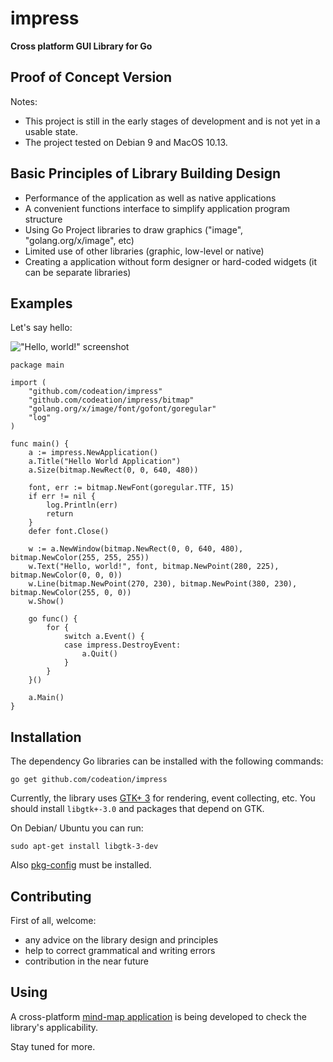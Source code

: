 # impress

**Cross platform GUI Library for Go**

## Proof of Concept Version

Notes:

- This project is still in the early stages of development and is not yet in a usable state.
- The project tested on Debian 9 and MacOS 10.13.

## Basic Principles of Library Building Design

- Performance of the application as well as native applications
- A convenient functions interface to simplify application program structure
- Using Go Project libraries to draw graphics ("image", "golang.org/x/image", etc)
- Limited use of other libraries (graphic, low-level or native)
- Creating a application without form designer or hard-coded widgets (it can be separate libraries)

## Examples

Let's say hello:

!["Hello, world!" screenshot](https://codeation.github.io/pages/images/helloworld.png)

```
package main

import (
	"github.com/codeation/impress"
	"github.com/codeation/impress/bitmap"
	"golang.org/x/image/font/gofont/goregular"
	"log"
)

func main() {
	a := impress.NewApplication()
	a.Title("Hello World Application")
	a.Size(bitmap.NewRect(0, 0, 640, 480))

	font, err := bitmap.NewFont(goregular.TTF, 15)
	if err != nil {
		log.Println(err)
		return
	}
	defer font.Close()

	w := a.NewWindow(bitmap.NewRect(0, 0, 640, 480), bitmap.NewColor(255, 255, 255))
	w.Text("Hello, world!", font, bitmap.NewPoint(280, 225), bitmap.NewColor(0, 0, 0))
	w.Line(bitmap.NewPoint(270, 230), bitmap.NewPoint(380, 230), bitmap.NewColor(255, 0, 0))
	w.Show()

	go func() {
		for {
			switch a.Event() {
			case impress.DestroyEvent:
				a.Quit()
			}
		}
	}()

	a.Main()
}
```

## Installation

The dependency Go libraries can be installed with the following commands:

```
go get github.com/codeation/impress
```

Currently, the library uses [GTK+ 3](https://www.gtk.org) for rendering, event collecting, etc. You should install `libgtk+-3.0` and packages that depend on GTK.

On Debian/ Ubuntu you can run:

```
sudo apt-get install libgtk-3-dev
```

Also [pkg-config](https://www.freedesktop.org/wiki/Software/pkg-config/) must be installed.

## Contributing

First of all, welcome:

- any advice on the library design and principles
- help to correct grammatical and writing errors
- contribution in the near future

## Using

A cross-platform [mind-map application](https://github.com/codeation/lineation/) is being developed to check the library's applicability.

Stay tuned for more.
